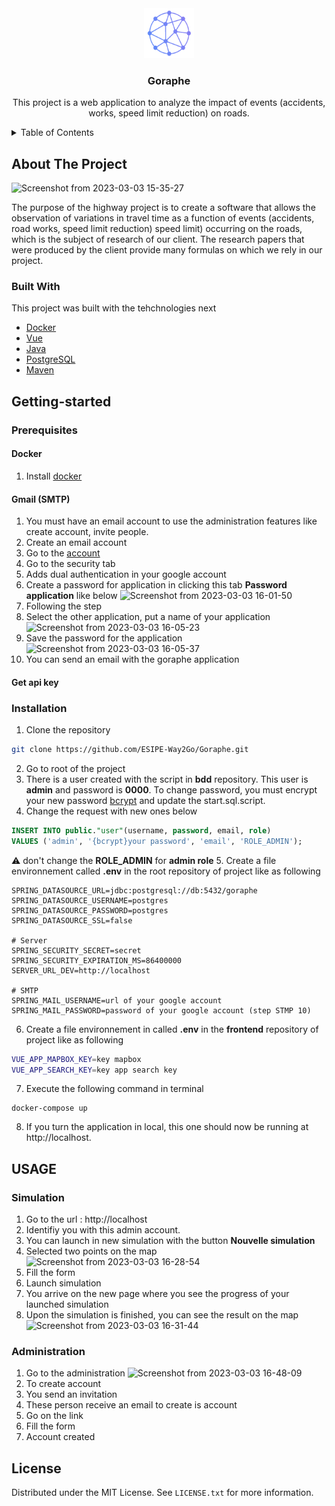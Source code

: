 <div align="center">
  <a href="https://github.com/ESIPE-Way2Go/Goraphe">
    <img src="/frontend/src/assets/Goraphe_small_no_text.png" alt="Logo" width="80" height="80">
  </a>

  <h3 align="center">Goraphe</h3>

  <p align="center">
      This project is a web application to analyze the impact of events (accidents, works, speed limit reduction) on roads. 
  </p>
</div>

<!-- TABLE OF CONTENTS -->
<details>
  <summary>Table of Contents</summary>
  <ol>
    <li>
      <a href="#about-the-project">About The Project</a>
      <ul>
        <li><a href="#built-with">Built With</a></li>
      </ul>
    </li>
    <li>
      <a href="#getting-started">Getting Started</a>
      <ul>
        <li><a href="#prerequisites">Prerequisites</a></li>        
        <li><a href="#installation">Installation</a></li>
      </ul>
    </li>
    <li><a href="#license">License</a></li>
    <li><a href="#contact">Contact</a></li>
    <li><a href="#acknowledgments">Acknowledgments</a></li>
  </ol>
</details>

<!-- ABOUT THE PROJECT -->
## About The Project
![Screenshot from 2023-03-03 15-35-27](https://user-images.githubusercontent.com/58255353/222748570-a90337ce-0c46-4b6a-8119-e3369e416718.png)

The purpose of the highway project is to create a software that allows the observation of
variations in travel time as a function of events (accidents, road works, speed limit reduction)
speed limit) occurring on the roads, which is the subject of research
of our client. The research papers that were produced by the client provide
many formulas on which we rely in our project.

### Built With

This project was built with the tehchnologies next
- [Docker](https://www.docker.com/)
- [Vue](https://vuejs.org/)
- [Java](https://www.java.com/en/)
- [PostgreSQL](https://www.postgresql.org/)
- [Maven](https://maven.apache.org/)

## Getting-started

### Prerequisites
#### Docker
1. Install [docker](https://docs.docker.com/desktop/)

#### Gmail (SMTP)
1. You must have an email account to use the administration features like create account, invite people.
2. Create an email account 
3. Go to the [account](https://myaccount.google.com/u/1/?utm_source=OGB&utm_medium=app)
4. Go to the security tab
5. Adds dual authentication in your google account
6. Create a password for application in clicking this tab **Password application** like below
![Screenshot from 2023-03-03 16-01-50](https://user-images.githubusercontent.com/58255353/222754239-b2fdb9cf-22df-42fc-8348-1bbdf064b8b0.png)
7. Following the step 
8. Select the other application, put a name of your application
![Screenshot from 2023-03-03 16-05-23](https://user-images.githubusercontent.com/58255353/222754842-c280d4bb-df38-4386-9000-d12e6aa2fa18.png)
9. Save the password for the application 
![Screenshot from 2023-03-03 16-05-37](https://user-images.githubusercontent.com/58255353/222754939-3ca1da48-ea4b-4094-8f1f-63b34d824642.png)
10. You can send an email with the goraphe application

#### Get api key


### Installation
1. Clone the repository
```bash
git clone https://github.com/ESIPE-Way2Go/Goraphe.git
```
2. Go to root of the project
3. There is a user created with the script in **bdd** repository. This user is **admin** and password is **0000**. To change password, you must encrypt your new password [bcrypt](https://www.bcrypt.fr/) and update the start.sql.script.
4. Change the request with new ones below
```sql
INSERT INTO public."user"(username, password, email, role)
VALUES ('admin', '{bcrypt}your password', 'email', 'ROLE_ADMIN');
```
:warning: don't change the **ROLE_ADMIN** for **admin role**
5. Create a file environnement called **.env** in the root repository of project like as following
```
SPRING_DATASOURCE_URL=jdbc:postgresql://db:5432/goraphe
SPRING_DATASOURCE_USERNAME=postgres
SPRING_DATASOURCE_PASSWORD=postgres
SPRING_DATASOURCE_SSL=false

# Server
SPRING_SECURITY_SECRET=secret
SPRING_SECURITY_EXPIRATION_MS=86400000
SERVER_URL_DEV=http://localhost

# SMTP
SPRING_MAIL_USERNAME=url of your google account
SPRING_MAIL_PASSWORD=password of your google account (step STMP 10)
```
6. Create a file environnement in called **.env** in the **frontend** repository of project like as following
```bash
VUE_APP_MAPBOX_KEY=key mapbox
VUE_APP_SEARCH_KEY=key app search key
```
7. Execute the following command in terminal 
```
docker-compose up
```
8. If you turn the application in local, this one should now be running at http://localhost.



## USAGE

### Simulation
1. Go to the url : http://localhost
2. Identifiy you with this admin account.
3. You can launch in new simulation with the button **Nouvelle simulation**
4. Selected two points on the map
![Screenshot from 2023-03-03 16-28-54](https://user-images.githubusercontent.com/58255353/222760190-bf126bef-eb5f-4cd0-baac-686be7195b47.png)
5. Fill the form
6. Launch simulation
7. You arrive on the new page where you see the progress of your launched simulation
8. Upon the simulation is finished, you can see the result on the map 
![Screenshot from 2023-03-03 16-31-44](https://user-images.githubusercontent.com/58255353/222760817-92eef043-cb5a-47a2-bb98-be82e2220e67.png)

### Administration
1. Go to the administration 
![Screenshot from 2023-03-03 16-48-09](https://user-images.githubusercontent.com/58255353/222764654-6530a545-0df9-4045-96f7-c9302983e30a.png)
2. To create account
3. You send an invitation 
4. These person receive an email to create is account
5. Go on the link 
6. Fill the form
7. Account created

<!-- LICENSE -->
## License
Distributed under the MIT License. See `LICENSE.txt` for more information.

